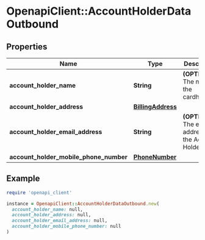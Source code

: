# OpenapiClient::AccountHolderDataOutbound

## Properties

| Name | Type | Description | Notes |
| ---- | ---- | ----------- | ----- |
| **account_holder_name** | **String** | **(OPTIONAL)** The name of the cardholder  | [optional] |
| **account_holder_address** | [**BillingAddress**](BillingAddress.md) |  | [optional] |
| **account_holder_email_address** | **String** | **(OPTIONAL)** The e-mail address of the Account Holder  | [optional] |
| **account_holder_mobile_phone_number** | [**PhoneNumber**](PhoneNumber.md) |  | [optional] |

## Example

```ruby
require 'openapi_client'

instance = OpenapiClient::AccountHolderDataOutbound.new(
  account_holder_name: null,
  account_holder_address: null,
  account_holder_email_address: null,
  account_holder_mobile_phone_number: null
)
```

